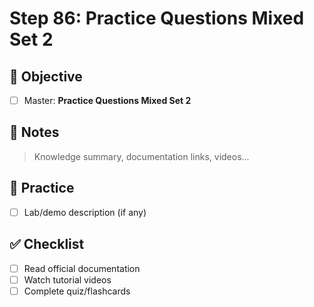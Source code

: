 # Step 86: Practice Questions Mixed Set 2

## 🎯 Objective
- [ ] Master: **Practice Questions Mixed Set 2**

## 📘 Notes
> Knowledge summary, documentation links, videos...

## 🧪 Practice
- [ ] Lab/demo description (if any)

## ✅ Checklist
- [ ] Read official documentation
- [ ] Watch tutorial videos
- [ ] Complete quiz/flashcards
